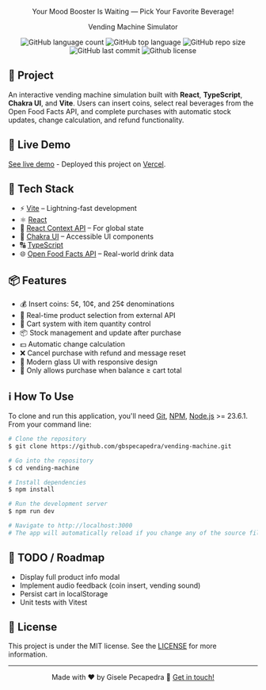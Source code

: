 <p align="center">Your Mood Booster Is Waiting — Pick Your Favorite Beverage!</p>
<p align="center">Vending Machine Simulator</p>

<p align="center">
  <img alt="GitHub language count" src="https://img.shields.io/github/languages/count/gbspecapedra/vending-machine">
  <img alt="GitHub top language" src="https://img.shields.io/github/languages/top/gbspecapedra/vending-machine">
  <img alt="GitHub repo size" src="https://img.shields.io/github/repo-size/gbspecapedra/vending-machine">
  <img alt="GitHub last commit" src="https://img.shields.io/github/last-commit/gbspecapedra/vending-machine">
  <img alt="Github license" src="https://img.shields.io/github/license/gbspecapedra/vending-machine">
</p>

## 💬 Project

An interactive vending machine simulation built with **React**, **TypeScript**, **Chakra UI**, and **Vite**. Users can insert coins, select real beverages from the Open Food Facts API, and complete purchases with automatic stock updates, change calculation, and refund functionality.


## 🚀 Live Demo

[See live demo](https://vending-machine-eta-ochre.vercel.app) - Deployed this project on [Vercel](https://vercel.com).


## 🧰 Tech Stack

- ⚡ [Vite](https://vitejs.dev/) – Lightning-fast development
- ⚛️ [React](https://react.dev/)
- 🧠 [React Context API](https://reactjs.org/docs/context.html) – For global state
- 💅 [Chakra UI](https://chakra-ui.com/) – Accessible UI components
- 🔠 [TypeScript](https://www.typescriptlang.org/)
- 🌐 [Open Food Facts API](https://world.openfoodfacts.org) – Real-world drink data

## 📦 Features

- 💰 Insert coins: 5¢, 10¢, and 25¢ denominations
- 🧃 Real-time product selection from external API
- 🛒 Cart system with item quantity control
- 📦 Stock management and update after purchase
- 💵 Automatic change calculation
- ❌ Cancel purchase with refund and message reset
- 🧊 Modern glass UI with responsive design
- 🎯 Only allows purchase when balance ≥ cart total

## ℹ️ How To Use

To clone and run this application, you'll need [Git](https://git-scm.com), [NPM](https://www.npmjs.com/package/npm), [Node.js](https://nodejs.org/en/) >= 23.6.1. From your command line:

```bash
# Clone the repository
$ git clone https://github.com/gbspecapedra/vending-machine.git

# Go into the repository
$ cd vending-machine

# Install dependencies
$ npm install

# Run the development server
$ npm run dev

# Navigate to http://localhost:3000
# The app will automatically reload if you change any of the source files.
```

## 📌 TODO / Roadmap

- Display full product info modal
- Implement audio feedback (coin insert, vending sound)
-	Persist cart in localStorage
-	Unit tests with Vitest

## 📝 License

This project is under the MIT license. See the <a href="https://github.com/gbspecapedra/vending-machine/blob/main/LICENSE" rel="nofollow">LICENSE</a> for more information.

---

<p align="center">Made with ♥ by Gisele Pecapedra 👋 <a href="https://www.linkedin.com/in/giselepecapedra/" rel="nofollow">Get in touch!</a></p>
